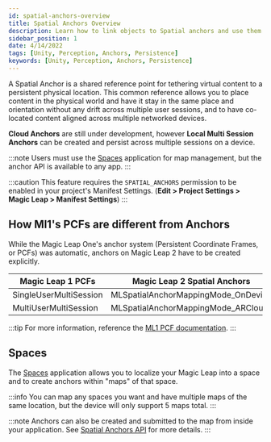 ```yaml
---
id: spatial-anchors-overview
title: Spatial Anchors Overview
description: Learn how to link objects to Spatial anchors and use them to creat persistent content.
sidebar_position: 1
date: 4/14/2022
tags: [Unity, Perception, Anchors, Persistence]
keywords: [Unity, Perception, Anchors, Persistence]
---
```


A Spatial Anchor is a shared reference point for tethering virtual content to a persistent physical location. This common reference allows you to place content in the physical world and have it stay in the same place and orientation without any drift across multiple user sessions, and to have co-located content aligned across multiple networked devices.

**Cloud Anchors** are still under development, however **Local Multi Session Anchors** can be created and persist across multiple sessions on a device.

:::note
Users must use the [Spaces](docs/guides/features/spaces/spaces-tool.md) application for map management, but the anchor API is available to any app.
:::

:::caution
This feature requires the `SPATIAL_ANCHORS` permission to be enabled in your project's Manifest Settings. (**Edit > Project Settings > Magic Leap > Manifest Settings**)
:::

## How Ml1's PCFs are different from Anchors

While the Magic Leap One's anchor system (Persistent Coordinate Frames, or PCFs) was automatic, anchors on Magic Leap 2 have to be created explicitly.

| Magic Leap 1 PCFs               | Magic Leap 2 Spatial Anchors                 |
| ---------------------- | ----------------------------------- |
| SingleUserMultiSession | MLSpatialAnchorMappingMode_OnDevice |
| MultiUserMultiSession  | MLSpatialAnchorMappingMode_ARCloud  |

:::tip
For more information, reference the [ML1 PCF documentation](https://developer.magicleap.com/en-us/learn/guides/persistent-coordinate-frames).
:::

## Spaces

The [Spaces](docs/guides/features/spaces/spaces-tool.md) application allows you to localize your Magic Leap into a space and to create anchors within "maps" of that space.

:::info
You can map any spaces you want and have multiple maps of the same location, but the device will only support 5 maps total.
:::

:::note
Anchors can also be created and submitted to the map from inside your application. See [Spatial Anchors API](/versioned_docs/version-22-May-2023/guides/unity/perception/anchors/spatial-anchors-api.md) for more details.
:::

